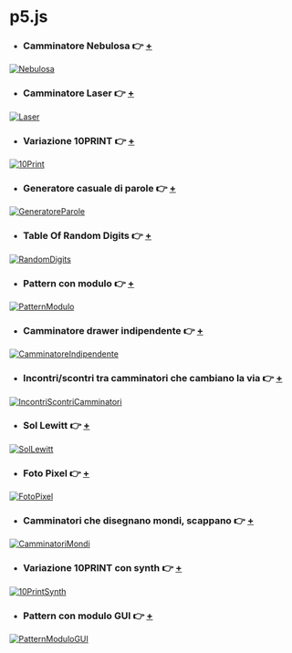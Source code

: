 # p5.js

- ### Camminatore Nebulosa :point_right: [+](https://editor.p5js.org/Lucilla/full/uXKREHXCr)
[![Nebulosa](https://user-images.githubusercontent.com/76476647/112503831-89fd9500-8d8b-11eb-9f34-44593c963476.png "Nebulosa")](https://editor.p5js.org/Lucilla/full/uXKREHXCr)

- ### Camminatore Laser :point_right: [+](https://editor.p5js.org/Lucilla/full/HXl3ijnZo)
[![Laser](https://user-images.githubusercontent.com/76476647/112503808-84a04a80-8d8b-11eb-9f64-a4432f07ef3c.jpg "Laser")](https://editor.p5js.org/Lucilla/full/HXl3ijnZo)

- ### Variazione 10PRINT :point_right: [+](https://editor.p5js.org/Lucilla/full/mbTFJkmko)
[![10Print](https://user-images.githubusercontent.com/76476647/112503773-7eaa6980-8d8b-11eb-9d09-dbb64431b527.png "10Print")](https://editor.p5js.org/Lucilla/full/mbTFJkmko)

- ### Generatore casuale di parole :point_right: [+](https://editor.p5js.org/Lucilla/full/UyXqNXNLw)
[![GeneratoreParole](https://user-images.githubusercontent.com/76476647/112503727-74886b00-8d8b-11eb-9a1e-791ff23c865a.png "GeneratoreParole")](https://editor.p5js.org/Lucilla/full/UyXqNXNLw)

- ### Table Of Random Digits :point_right: [+](https://editor.p5js.org/Lucilla/full/876zEWnEo)
[![RandomDigits](https://user-images.githubusercontent.com/76476647/112503643-64708b80-8d8b-11eb-8a0a-68d57ee78493.png "RandomDigits")](https://editor.p5js.org/Lucilla/full/876zEWnEo)

- ### Pattern con modulo :point_right: [+](https://editor.p5js.org/Lucilla/full/xZunQBMcj)
[![PatternModulo](https://user-images.githubusercontent.com/76476647/112503441-3723dd80-8d8b-11eb-8a8e-8fa457fd8d88.png "PatternModulo")](https://editor.p5js.org/Lucilla/full/xZunQBMcj)

- ### Camminatore drawer indipendente :point_right: [+](https://editor.p5js.org/Lucilla/full/rLL64Eppv)
[![CamminatoreIndipendente](https://user-images.githubusercontent.com/76476647/113505209-a349d280-953d-11eb-8be7-473a9037f637.png "CamminatoreIndipendente")](https://editor.p5js.org/Lucilla/full/rLL64Eppv)

- ### Incontri/scontri tra camminatori che cambiano la via :point_right: [+](https://editor.p5js.org/Lucilla/full/6DHJORxwr)
[![IncontriScontriCamminatori](https://user-images.githubusercontent.com/76476647/113510164-be2a4000-9559-11eb-9a4e-eeb1eb5735ee.png "IncontriScontriCamminatori")](https://editor.p5js.org/Lucilla/full/6DHJORxwr)

- ### Sol Lewitt :point_right: [+](https://editor.p5js.org/Lucilla/full/_pgwB3LS8)
[![SolLewitt](https://user-images.githubusercontent.com/76476647/113612317-f7dd7280-964f-11eb-9e4f-b49591d53469.png "SolLewitt")](https://editor.p5js.org/Lucilla/full/_pgwB3LS8)

- ### Foto Pixel :point_right: [+](https://editor.p5js.org/Lucilla/full/ZtOJiqVRj)
[![FotoPixel](https://user-images.githubusercontent.com/76476647/113616725-c4054b80-9655-11eb-9ca5-28e122867b00.jpg "FotoPixel")](https://editor.p5js.org/Lucilla/full/ZtOJiqVRj)

- ### Camminatori che disegnano mondi, scappano :point_right: [+](https://editor.p5js.org/Lucilla/full/gqLZYp3y5)
[![CamminatoriMondi](https://user-images.githubusercontent.com/76476647/114245668-36956480-9991-11eb-8c9e-8e89750cdc4c.png "CamminatoriMondi")](https://editor.p5js.org/Lucilla/full/gqLZYp3y5)

- ### Variazione 10PRINT con synth :point_right: [+](https://editor.p5js.org/Lucilla/full/-YHXxTK7l)
[![10PrintSynth](https://user-images.githubusercontent.com/76476647/114365379-b894b180-9b7a-11eb-8a06-230e40c73e74.png "10PrintSynth")](https://editor.p5js.org/Lucilla/full/-YHXxTK7l)

- ### Pattern con modulo GUI :point_right: [+](https://editor.p5js.org/Lucilla/full/oxfcPGMaN)
[![PatternModuloGUI](https://user-images.githubusercontent.com/76476647/116939158-24df6e00-ac6c-11eb-95e0-189b4083ba41.png "PatternModuloGUI")](https://editor.p5js.org/Lucilla/full/oxfcPGMaN)


